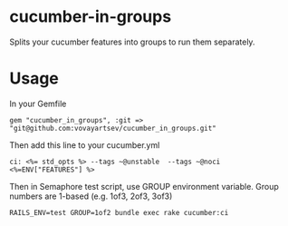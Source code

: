 cucumber-in-groups
==================

Splits your cucumber features into groups to run them separately.

Usage
=====

In your Gemfile

    gem "cucumber_in_groups", :git => "git@github.com:vovayartsev/cucumber_in_groups.git"


Then add this line to your cucumber.yml

    ci: <%= std_opts %> --tags ~@unstable  --tags ~@noci  <%=ENV["FEATURES"] %>


Then in Semaphore test script, use GROUP environment variable. Group
numbers are 1-based (e.g. 1of3, 2of3, 3of3)

    RAILS_ENV=test GROUP=1of2 bundle exec rake cucumber:ci

